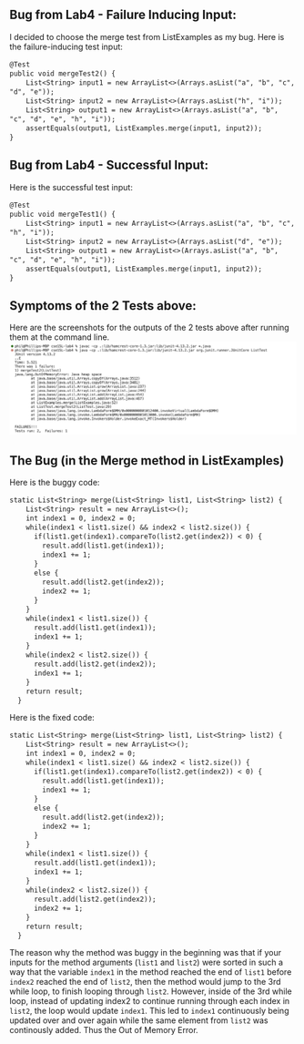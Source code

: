 ## Bug from Lab4 - Failure Inducing Input:
I decided to choose the merge test from ListExamples as my bug. Here is the failure-inducing test input:  

```
@Test  
public void mergeTest2() {
    List<String> input1 = new ArrayList<>(Arrays.asList("a", "b", "c", "d", "e"));
    List<String> input2 = new ArrayList<>(Arrays.asList("h", "i"));
    List<String> output1 = new ArrayList<>(Arrays.asList("a", "b", "c", "d", "e", "h", "i"));
    assertEquals(output1, ListExamples.merge(input1, input2));
}
```

## Bug from Lab4 - Successful Input:
Here is the successful test input:  

```
@Test
public void mergeTest1() {
    List<String> input1 = new ArrayList<>(Arrays.asList("a", "b", "c", "h", "i"));
    List<String> input2 = new ArrayList<>(Arrays.asList("d", "e"));
    List<String> output1 = new ArrayList<>(Arrays.asList("a", "b", "c", "d", "e", "h", "i"));
    assertEquals(output1, ListExamples.merge(input1, input2));
}
```

## Symptoms of the 2 Tests above:
Here are the screenshots for the outputs of the 2 tests above after running them at the command line.
![Image](LabReport3Symptom.jpg)

## The Bug (in the Merge method in ListExamples)
Here is the buggy code:  

```
static List<String> merge(List<String> list1, List<String> list2) {
    List<String> result = new ArrayList<>();
    int index1 = 0, index2 = 0;
    while(index1 < list1.size() && index2 < list2.size()) {
      if(list1.get(index1).compareTo(list2.get(index2)) < 0) {
        result.add(list1.get(index1));
        index1 += 1;
      }
      else {
        result.add(list2.get(index2));
        index2 += 1;
      }
    }
    while(index1 < list1.size()) {
      result.add(list1.get(index1));
      index1 += 1;
    }
    while(index2 < list2.size()) {
      result.add(list2.get(index2));
      index1 += 1;
    }
    return result;
  }
```

Here is the fixed code:  

```
static List<String> merge(List<String> list1, List<String> list2) {
    List<String> result = new ArrayList<>();
    int index1 = 0, index2 = 0;
    while(index1 < list1.size() && index2 < list2.size()) {
      if(list1.get(index1).compareTo(list2.get(index2)) < 0) {
        result.add(list1.get(index1));
        index1 += 1;
      }
      else {
        result.add(list2.get(index2));
        index2 += 1;
      }
    }
    while(index1 < list1.size()) {
      result.add(list1.get(index1));
      index1 += 1;
    }
    while(index2 < list2.size()) {
      result.add(list2.get(index2));
      index2 += 1;
    }
    return result;
  }
```

The reason why the method was buggy in the beginning was that if your inputs for the method arguments (`list1` and `list2`) were sorted in such a way that the variable `index1` in the method reached the end of `list1` before `index2` reached the end of `list2`, then the method would jump to the 3rd while loop, to finish looping through `list2`. However, inside of the 3rd while loop, instead of updating index2 to continue running through each index in `list2`, the loop would update `index1`. This led to `index1` continuously being updated over and over again while the same element from `list2` was continously added. Thus the Out of Memory Error. 
  

